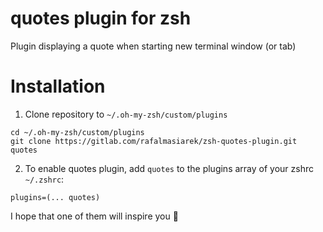 # quotes plugin for zsh

Plugin displaying a quote when starting new terminal window (or tab)

# Installation
1) Clone repository to `~/.oh-my-zsh/custom/plugins`
```
cd ~/.oh-my-zsh/custom/plugins
git clone https://gitlab.com/rafalmasiarek/zsh-quotes-plugin.git quotes
```
2) To enable quotes plugin, add `quotes` to the plugins array of your zshrc `~/.zshrc`:
```
plugins=(... quotes)
```


I hope that one of them will inspire you 👊
